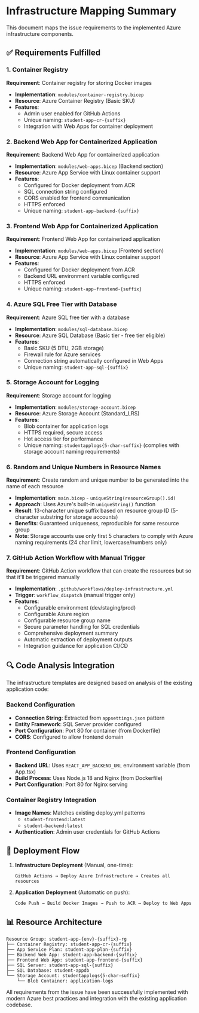 # Infrastructure Mapping Summary

This document maps the issue requirements to the implemented Azure infrastructure components.

## ✅ Requirements Fulfilled

### 1. Container Registry
**Requirement**: Container registry for storing Docker images
- **Implementation**: `modules/container-registry.bicep`
- **Resource**: Azure Container Registry (Basic SKU)
- **Features**: 
  - Admin user enabled for GitHub Actions
  - Unique naming: `student-app-cr-{suffix}`
  - Integration with Web Apps for container deployment

### 2. Backend Web App for Containerized Application
**Requirement**: Backend Web App for containerized application
- **Implementation**: `modules/web-apps.bicep` (Backend section)
- **Resource**: Azure App Service with Linux container support
- **Features**:
  - Configured for Docker deployment from ACR
  - SQL connection string configured
  - CORS enabled for frontend communication
  - HTTPS enforced
  - Unique naming: `student-app-backend-{suffix}`

### 3. Frontend Web App for Containerized Application
**Requirement**: Frontend Web App for containerized application  
- **Implementation**: `modules/web-apps.bicep` (Frontend section)
- **Resource**: Azure App Service with Linux container support
- **Features**:
  - Configured for Docker deployment from ACR
  - Backend URL environment variable configured
  - HTTPS enforced
  - Unique naming: `student-app-frontend-{suffix}`

### 4. Azure SQL Free Tier with Database
**Requirement**: Azure SQL free tier with a database
- **Implementation**: `modules/sql-database.bicep`
- **Resource**: Azure SQL Database (Basic tier - free tier eligible)
- **Features**:
  - Basic SKU (5 DTU, 2GB storage)
  - Firewall rule for Azure services
  - Connection string automatically configured in Web Apps
  - Unique naming: `student-app-sql-{suffix}`

### 5. Storage Account for Logging
**Requirement**: Storage account for logging
- **Implementation**: `modules/storage-account.bicep`
- **Resource**: Azure Storage Account (Standard_LRS)
- **Features**:
  - Blob container for application logs
  - HTTPS required, secure access
  - Hot access tier for performance
  - Unique naming: `studentapplogs{5-char-suffix}` (complies with storage account naming requirements)

### 6. Random and Unique Numbers in Resource Names
**Requirement**: Create random and unique number to be generated into the name of each resource
- **Implementation**: `main.bicep` - `uniqueString(resourceGroup().id)`
- **Approach**: Uses Azure's built-in `uniqueString()` function
- **Result**: 13-character unique suffix based on resource group ID (5-character substring for storage accounts)
- **Benefits**: Guaranteed uniqueness, reproducible for same resource group
- **Note**: Storage accounts use only first 5 characters to comply with Azure naming requirements (24 char limit, lowercase/numbers only)

### 7. GitHub Action Workflow with Manual Trigger
**Requirement**: GitHub Action workflow that can create the resources but so that it'll be triggered manually
- **Implementation**: `.github/workflows/deploy-infrastructure.yml`
- **Trigger**: `workflow_dispatch` (manual trigger only)
- **Features**:
  - Configurable environment (dev/staging/prod)
  - Configurable Azure region
  - Configurable resource group name
  - Secure parameter handling for SQL credentials
  - Comprehensive deployment summary
  - Automatic extraction of deployment outputs
  - Integration guidance for application CI/CD

## 🔍 Code Analysis Integration

The infrastructure templates are designed based on analysis of the existing application code:

### Backend Configuration
- **Connection String**: Extracted from `appsettings.json` pattern
- **Entity Framework**: SQL Server provider configured
- **Port Configuration**: Port 80 for container (from Dockerfile)
- **CORS**: Configured to allow frontend domain

### Frontend Configuration  
- **Backend URL**: Uses `REACT_APP_BACKEND_URL` environment variable (from App.tsx)
- **Build Process**: Uses Node.js 18 and Nginx (from Dockerfile)
- **Port Configuration**: Port 80 for Nginx serving

### Container Registry Integration
- **Image Names**: Matches existing deploy.yml patterns
  - `student-frontend:latest`
  - `student-backend:latest`
- **Authentication**: Admin user credentials for GitHub Actions

## 🚀 Deployment Flow

1. **Infrastructure Deployment** (Manual, one-time):
   ```
   GitHub Actions → Deploy Azure Infrastructure → Creates all resources
   ```

2. **Application Deployment** (Automatic on push):
   ```
   Code Push → Build Docker Images → Push to ACR → Deploy to Web Apps
   ```

## 📊 Resource Architecture

```
Resource Group: student-app-{env}-{suffix}-rg
├── Container Registry: student-app-cr-{suffix}
├── App Service Plan: student-app-plan-{suffix}
├── Backend Web App: student-app-backend-{suffix}
├── Frontend Web App: student-app-frontend-{suffix}
├── SQL Server: student-app-sql-{suffix}
├── SQL Database: student-appdb
└── Storage Account: studentapplogs{5-char-suffix}
    └── Blob Container: application-logs
```

All requirements from the issue have been successfully implemented with modern Azure best practices and integration with the existing application codebase.